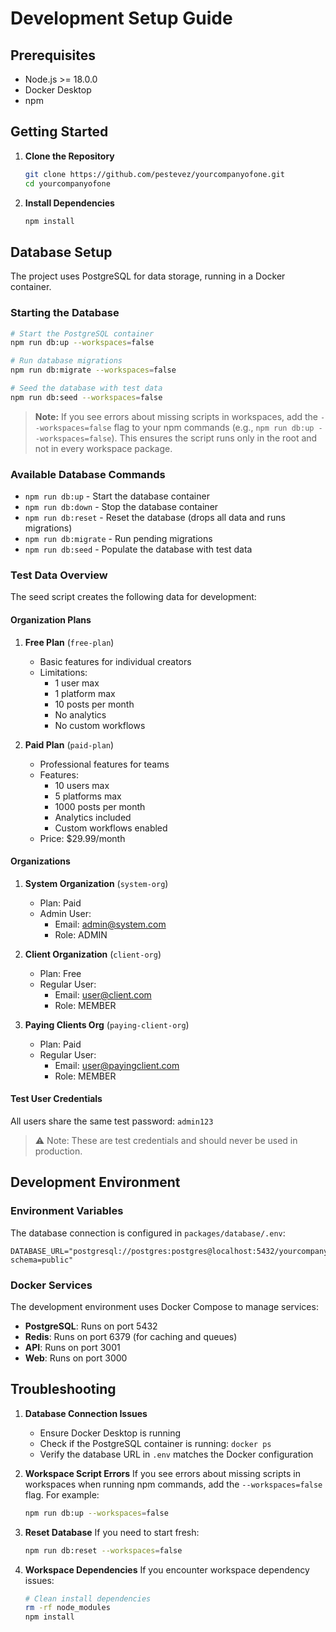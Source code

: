 # Development Setup Guide

## Prerequisites

- Node.js >= 18.0.0
- Docker Desktop
- npm

## Getting Started

1. **Clone the Repository**
   ```bash
   git clone https://github.com/pestevez/yourcompanyofone.git
   cd yourcompanyofone
   ```

2. **Install Dependencies**
   ```bash
   npm install
   ```

## Database Setup

The project uses PostgreSQL for data storage, running in a Docker container.

### Starting the Database

```bash
# Start the PostgreSQL container
npm run db:up --workspaces=false

# Run database migrations
npm run db:migrate --workspaces=false

# Seed the database with test data
npm run db:seed --workspaces=false
```

> **Note:**
> If you see errors about missing scripts in workspaces, add the `--workspaces=false` flag to your npm commands (e.g., `npm run db:up --workspaces=false`). This ensures the script runs only in the root and not in every workspace package.

### Available Database Commands

- `npm run db:up` - Start the database container
- `npm run db:down` - Stop the database container
- `npm run db:reset` - Reset the database (drops all data and runs migrations)
- `npm run db:migrate` - Run pending migrations
- `npm run db:seed` - Populate the database with test data

### Test Data Overview

The seed script creates the following data for development:

#### Organization Plans

1. **Free Plan** (`free-plan`)
   - Basic features for individual creators
   - Limitations:
     - 1 user max
     - 1 platform max
     - 10 posts per month
     - No analytics
     - No custom workflows

2. **Paid Plan** (`paid-plan`)
   - Professional features for teams
   - Features:
     - 10 users max
     - 5 platforms max
     - 1000 posts per month
     - Analytics included
     - Custom workflows enabled
   - Price: $29.99/month

#### Organizations

1. **System Organization** (`system-org`)
   - Plan: Paid
   - Admin User:
     - Email: admin@system.com
     - Role: ADMIN

2. **Client Organization** (`client-org`)
   - Plan: Free
   - Regular User:
     - Email: user@client.com
     - Role: MEMBER

3. **Paying Clients Org** (`paying-client-org`)
   - Plan: Paid
   - Regular User:
     - Email: user@payingclient.com
     - Role: MEMBER

#### Test User Credentials

All users share the same test password: `admin123`

> ⚠️ Note: These are test credentials and should never be used in production.

## Development Environment

### Environment Variables

The database connection is configured in `packages/database/.env`:
```
DATABASE_URL="postgresql://postgres:postgres@localhost:5432/yourcompanyofone?schema=public"
```

### Docker Services

The development environment uses Docker Compose to manage services:

- **PostgreSQL**: Runs on port 5432
- **Redis**: Runs on port 6379 (for caching and queues)
- **API**: Runs on port 3001
- **Web**: Runs on port 3000

## Troubleshooting

1. **Database Connection Issues**
   - Ensure Docker Desktop is running
   - Check if the PostgreSQL container is running: `docker ps`
   - Verify the database URL in `.env` matches the Docker configuration

2. **Workspace Script Errors**
   If you see errors about missing scripts in workspaces when running npm commands, add the `--workspaces=false` flag. For example:
   ```bash
   npm run db:up --workspaces=false
   ```

3. **Reset Database**
   If you need to start fresh:
   ```bash
   npm run db:reset --workspaces=false
   ```

4. **Workspace Dependencies**
   If you encounter workspace dependency issues:
   ```bash
   # Clean install dependencies
   rm -rf node_modules
   npm install
   ``` 